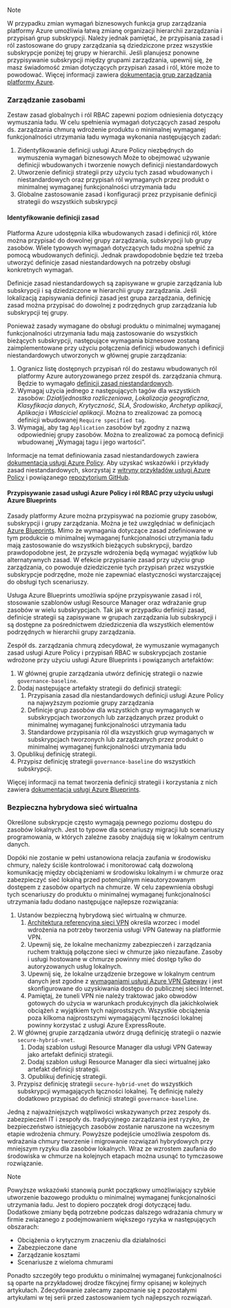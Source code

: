 <!-- TEMPLATE FILE - DO NOT ADD METADATA -->
<!-- markdownlint-disable MD002 MD041 -->
> [!NOTE]
>W przypadku zmian wymagań biznesowych funkcja grup zarządzania platformy Azure umożliwia łatwą zmianę organizacji hierarchii zarządzania i przypisań grup subskrypcji. Należy jednak pamiętać, że przypisania zasad i ról zastosowane do grupy zarządzania są dziedziczone przez wszystkie subskrypcje poniżej tej grupy w hierarchii. Jeśli planujesz ponowne przypisywanie subskrypcji między grupami zarządzania, upewnij się, że masz świadomość zmian dotyczących przypisań zasad i ról, które może to powodować. Więcej informacji zawiera [dokumentacja grup zarządzania platformy Azure](https://docs.microsoft.com/azure/governance/management-groups).

### <a name="governance-of-resources"></a>Zarządzanie zasobami

Zestaw zasad globalnych i ról RBAC zapewni poziom odniesienia dotyczący wymuszania ładu. W celu spełnienia wymagań dotyczących zasad zespołu ds. zarządzania chmurą wdrożenie produktu o minimalnej wymaganej funkcjonalności utrzymania ładu wymaga wykonania następujących zadań:

1. Zidentyfikowanie definicji usługi Azure Policy niezbędnych do wymuszenia wymagań biznesowych Może to obejmować używanie definicji wbudowanych i tworzenie nowych definicji niestandardowych
2. Utworzenie definicji strategii przy użyciu tych zasad wbudowanych i niestandardowych oraz przypisań ról wymaganych przez produkt o minimalnej wymaganej funkcjonalności utrzymania ładu
3. Globalne zastosowanie zasad i konfiguracji przez przypisanie definicji strategii do wszystkich subskrypcji

#### <a name="identify-policy-definitions"></a>Identyfikowanie definicji zasad

Platforma Azure udostępnia kilka wbudowanych zasad i definicji ról, które można przypisać do dowolnej grupy zarządzania, subskrypcji lub grupy zasobów. Wiele typowych wymagań dotyczących ładu można spełnić za pomocą wbudowanych definicji. Jednak prawdopodobnie będzie też trzeba utworzyć definicje zasad niestandardowych na potrzeby obsługi konkretnych wymagań.

Definicje zasad niestandardowych są zapisywane w grupie zarządzania lub subskrypcji i są dziedziczone w hierarchii grupy zarządzania. Jeśli lokalizacją zapisywania definicji zasad jest grupa zarządzania, definicję zasad można przypisać do dowolnej z podrzędnych grup zarządzania lub subskrypcji tej grupy.

Ponieważ zasady wymagane do obsługi produktu o minimalnej wymaganej funkcjonalności utrzymania ładu mają zastosowanie do wszystkich bieżących subskrypcji, następujące wymagania biznesowe zostaną zaimplementowane przy użyciu połączenia definicji wbudowanych i definicji niestandardowych utworzonych w głównej grupie zarządzania:

1. Ogranicz listę dostępnych przypisań ról do zestawu wbudowanych ról platformy Azure autoryzowanego przez zespół ds. zarządzania chmurą. Będzie to wymagało [definicji zasad niestandardowych](https://github.com/Azure/azure-policy/tree/master/samples/Authorization/allowed-role-definitions).
2. Wymagaj użycia jednego z następujących tagów dla wszystkich zasobów: *Dział/jednostka rozliczeniowa*, *Lokalizacja geograficzna*, *Klasyfikacja danych*, *Krytyczność*, *SLA*, *Środowisko*, *Archetyp aplikacji*, *Aplikacja* i *Właściciel aplikacji*. Można to zrealizować za pomocą definicji wbudowanej `Require specified tag`.
3. Wymagaj, aby tag `Application` zasobów był zgodny z nazwą odpowiedniej grupy zasobów. Można to zrealizować za pomocą definicji wbudowanej „Wymagaj tagu i jego wartości”.

Informacje na temat definiowania zasad niestandardowych zawiera [dokumentacja usługi Azure Policy](https://docs.microsoft.com/azure/governance/policy/tutorials/create-custom-policy-definition). Aby uzyskać wskazówki i przykłady zasad niestandardowych, skorzystaj z [witryny przykładów usługi Azure Policy](https://docs.microsoft.com/azure/governance/policy/samples) i powiązanego [repozytorium GitHub](https://github.com/Azure/azure-policy).

#### <a name="assign-azure-policy-and-rbac-roles-using-azure-blueprints"></a>Przypisywanie zasad usługi Azure Policy i ról RBAC przy użyciu usługi Azure Blueprints

Zasady platformy Azure można przypisywać na poziomie grupy zasobów, subskrypcji i grupy zarządzania. Można je też uwzględniać w definicjach [Azure Blueprints](https://docs.microsoft.com/azure/governance/blueprints/overview). Mimo że wymagania dotyczące zasad zdefiniowane w tym produkcie o minimalnej wymaganej funkcjonalności utrzymania ładu mają zastosowanie do wszystkich bieżących subskrypcji, bardzo prawdopodobne jest, że przyszłe wdrożenia będą wymagać wyjątków lub alternatywnych zasad. W efekcie przypisanie zasad przy użyciu grup zarządzania, co powoduje dziedziczenie tych przypisań przez wszystkie subskrypcje podrzędne, może nie zapewniać elastyczności wystarczającej do obsługi tych scenariuszy.

Usługa Azure Blueprints umożliwia spójne przypisywanie zasad i ról, stosowanie szablonów usługi Resource Manager oraz wdrażanie grup zasobów w wielu subskrypcjach. Tak jak w przypadku definicji zasad, definicje strategii są zapisywane w grupach zarządzania lub subskrypcji i są dostępne za pośrednictwem dziedziczenia dla wszystkich elementów podrzędnych w hierarchii grupy zarządzania.

Zespół ds. zarządzania chmurą zdecydował, że wymuszanie wymaganych zasad usługi Azure Policy i przypisań RBAC w subskrypcjach zostanie wdrożone przy użyciu usługi Azure Blueprints i powiązanych artefaktów:

1. W głównej grupie zarządzania utwórz definicję strategii o nazwie `governance-baseline`.
2. Dodaj następujące artefakty strategii do definicji strategii:
    1. Przypisania zasad dla niestandardowych definicji usługi Azure Policy na najwyższym poziomie grupy zarządzania
    2. Definicje grup zasobów dla wszystkich grup wymaganych w subskrypcjach tworzonych lub zarządzanych przez produkt o minimalnej wymaganej funkcjonalności utrzymania ładu
    3. Standardowe przypisania ról dla wszystkich grup wymaganych w subskrypcjach tworzonych lub zarządzanych przez produkt o minimalnej wymaganej funkcjonalności utrzymania ładu
3. Opublikuj definicję strategii.
4. Przypisz definicję strategii `governance-baseline` do wszystkich subskrypcji.

Więcej informacji na temat tworzenia definicji strategii i korzystania z nich zawiera [dokumentacja usługi Azure Blueprints](https://docs.microsoft.com/azure/governance/blueprints/overview).

### <a name="secure-hybrid-vnet"></a>Bezpieczna hybrydowa sieć wirtualna

Określone subskrypcje często wymagają pewnego poziomu dostępu do zasobów lokalnych. Jest to typowe dla scenariuszy migracji lub scenariuszy programowania, w których zależne zasoby znajdują się w lokalnym centrum danych.

Dopóki nie zostanie w pełni ustanowiona relacja zaufania w środowisku chmury, należy ściśle kontrolować i monitorować całą dozwoloną komunikację między obciążeniami w środowisku lokalnym i w chmurze oraz zabezpieczyć sieć lokalną przed potencjalnym nieautoryzowanym dostępem z zasobów opartych na chmurze. W celu zapewnienia obsługi tych scenariuszy do produktu o minimalnej wymaganej funkcjonalności utrzymania ładu dodano następujące najlepsze rozwiązania:

1. Ustanów bezpieczną hybrydową sieć wirtualną w chmurze.
    1. [Architektura referencyjna sieci VPN](https://docs.microsoft.com/azure/architecture/reference-architectures/hybrid-networking/vpn) określa wzorzec i model wdrożenia na potrzeby tworzenia usługi VPN Gateway na platformie VPN.
    2. Upewnij się, że lokalne mechanizmy zabezpieczeń i zarządzania ruchem traktują połączone sieci w chmurze jako niezaufane. Zasoby i usługi hostowane w chmurze powinny mieć dostęp tylko do autoryzowanych usług lokalnych.
    3. Upewnij się, że lokalne urządzenie brzegowe w lokalnym centrum danych jest zgodne z [wymaganiami usługi Azure VPN Gateway](https://docs.microsoft.com/azure/vpn-gateway/vpn-gateway-about-vpn-devices) i jest skonfigurowane do uzyskiwania dostępu do publicznej sieci Internet.
    4. Pamiętaj, że tuneli VPN nie należy traktować jako obwodów gotowych do użycia w warunkach produkcyjnych dla jakichkolwiek obciążeń z wyjątkiem tych najprostszych. Wszystkie obciążenia poza kilkoma najprostszymi wymagającymi łączności lokalnej powinny korzystać z usługi Azure ExpressRoute.
1. W głównej grupie zarządzania utwórz drugą definicję strategii o nazwie `secure-hybrid-vnet`.
    1. Dodaj szablon usługi Resource Manager dla usługi VPN Gateway jako artefakt definicji strategii.
    2. Dodaj szablon usługi Resource Manager dla sieci wirtualnej jako artefakt definicji strategii.
    3. Opublikuj definicję strategii.
1. Przypisz definicję strategii `secure-hybrid-vnet` do wszystkich subskrypcji wymagających łączności lokalnej. Tę definicję należy dodatkowo przypisać do definicji strategii `governance-baseline`.

Jedną z najważniejszych wątpliwości wskazywanych przez zespoły ds. zabezpieczeń IT i zespoły ds. tradycyjnego zarządzania jest ryzyko, że bezpieczeństwo istniejących zasobów zostanie naruszone na wczesnym etapie wdrożenia chmury. Powyższe podejście umożliwia zespołom ds. wdrażania chmury tworzenie i migrowanie rozwiązań hybrydowych przy mniejszym ryzyku dla zasobów lokalnych. Wraz ze wzrostem zaufania do środowiska w chmurze na kolejnych etapach można usunąć to tymczasowe rozwiązanie.

> [!NOTE]
> Powyższe wskazówki stanowią punkt początkowy umożliwiający szybkie utworzenie bazowego produktu o minimalnej wymaganej funkcjonalności utrzymania ładu. Jest to dopiero początek drogi dotyczącej ładu. Dodatkowe zmiany będą potrzebne podczas dalszego wdrażania chmury w firmie związanego z podejmowaniem większego ryzyka w następujących obszarach:
>
> - Obciążenia o krytycznym znaczeniu dla działalności
> - Zabezpieczone dane
> - Zarządzanie kosztami
> - Scenariusze z wieloma chmurami
>
> Ponadto szczegóły tego produktu o minimalnej wymaganej funkcjonalności są oparte na przykładowej drodze fikcyjnej firmy opisanej w kolejnych artykułach. Zdecydowanie zalecamy zapoznanie się z pozostałymi artykułami w tej serii przed zastosowaniem tych najlepszych rozwiązań.
